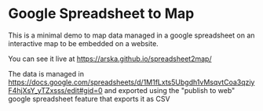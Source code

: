 # Google Spreadsheet to Map

This is a minimal demo to map data managed in a google spreadsheet on an interactive map to be embedded on a website.

You can see it live at https://arska.github.io/spreadsheet2map/

The data is managed in https://docs.google.com/spreadsheets/d/1M1fLxts5Ubgdh1vMsqvtCoa3qziyF4hjXsY_yTZxsss/edit#gid=0 and exported using the "publish to web" google spreadsheet feature that exports it as CSV
